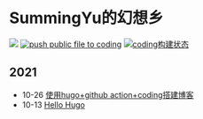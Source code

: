# SummingYu的幻想乡

[![](https://img.shields.io/badge/blog-summinglearn-green)](https://summinglearn.com) 
[![push public file to coding](https://github.com/summingyu/blog-hugo-page/actions/workflows/hg-pages.yml/badge.svg)](https://github.com/summingyu/blog-hugo-page/actions/workflows/hg-pages.yml) 
[![coding构建状态](https://summingyu.coding.net/badges/hugo-blog/job/843162/build.svg)](https://summingyu.coding.net/p/hugo-blog/ci/job)


## 2021
- 10-26 [使用hugo+github action+coding搭建博客](content/posts/hugo_github_coding搭建博客.md)
- 10-13 [Hello Hugo](content/posts/first_post.md)